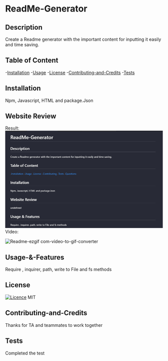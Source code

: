 # ReadMe-Generator
  
  ## Description
  Create a Readme generator with the important content for inputting it easily and time saving.

  ## Table of Content

  -[Installation](#installation)
  -[Usage](#Usage-&-Features)
  -[License](#license)
  -[Contributing-and-Credits](#Contributing-and-Credits)
  -[Tests](#tests)
 

  ## Installation
  Npm, Javascript, HTML and package.Json

  ## Website Review
  Result:
![alt text](./images/image.png)
 Video:

![Readme-ezgif com-video-to-gif-converter](https://github.com/vickyw0102/04-readme-generator-lesson/assets/42025846/7c3549b7-ef1c-4332-b8e1-291697ec023e)




  ## Usage-&-Features
  Require , inquirer, path, write to File and fs methods

  ## License 
  [![Licence](https://img.shields.io/github/license/Ileriayo/markdown-badges?style=for-the-badge)](./LICENSE)
  MIT

  ## Contributing-and-Credits
  Thanks for TA and teammates to work together

  ## Tests
  Completed the test




